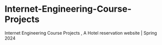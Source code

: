 # Internet-Engineering-Course-Projects
Internet Engineering Course Projects , A Hotel reservation website | Spring 2024
